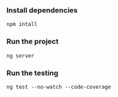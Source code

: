### Install dependencies
```npm intall```
### Run the project
```ng server```
### Run the testing
```ng test --no-watch --code-coverage```
